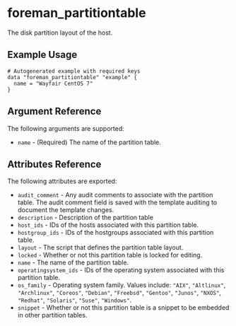 
# foreman_partitiontable


The disk partition layout of the host.


## Example Usage

```
# Autogenerated example with required keys
data "foreman_partitiontable" "example" {
  name = "Wayfair CentOS 7"
}
```


## Argument Reference

The following arguments are supported:

- `name` - (Required) The name of the partition table.


## Attributes Reference

The following attributes are exported:

- `audit_comment` - Any audit comments to associate with the partition table. The audit comment field is saved with the template auditing to document the template changes.
- `description` - Description of the partition table
- `host_ids` - IDs of the hosts associated with this partition table.
- `hostgroup_ids` - IDs of the hostgroups associated with this partition table.
- `layout` - The script that defines the partition table layout.
- `locked` - Whether or not this partition table is locked for editing.
- `name` - The name of the partition table.
- `operatingsystem_ids` - IDs of the operating system associated with this partition table.
- `os_family` - Operating system family. Values include: `"AIX"`, `"Altlinux"`, `"Archlinux"`, `"Coreos"`, `"Debian"`, `"Freebsd"`, `"Gentoo"`, `"Junos"`, `"NXOS"`, `"Redhat"`, `"Solaris"`, `"Suse"`, `"Windows"`.
- `snippet` - Whether or not this partition table is a snippet to be embedded in other partition tables.

